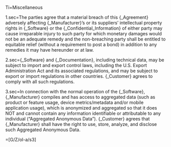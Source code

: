 Ti=Miscellaneous

1.sec=The parties agree that a material breach of this {_Agreement} adversely affecting {_Manufacturer}’s or its suppliers’ intellectual property rights in {_Software} or the {_Confidential_Information} of either party may cause irreparable injury to such party for which monetary damages would not be an adequate remedy and the non-breaching party shall be entitled to equitable relief (without a requirement to post a bond) in addition to any remedies it may have hereunder or at law.

2.sec={_Software} and {_Documentation}, including technical data, may be subject to import and export control laws, including the U.S. Export Administration Act and its associated regulations, and may be subject to export or import regulations in other countries. {_Customer} agrees to comply with all such regulations.

3.sec=In connection with the normal operation of the {_Software}, {_Manufacturer} compiles and has access to aggregated data (such as product or feature usage, device metrics/metadata and/or mobile application usage), which is anonymized and aggregated so that it does NOT and cannot contain any information identifiable or attributable to any individual (“Aggregated Anonymous Data”).  {_Customer} agrees that {_Manufacturer} shall have the right to use, store, analyze, and disclose such Aggregated Anonymous Data.

=[G/Z/ol-a/s3]

